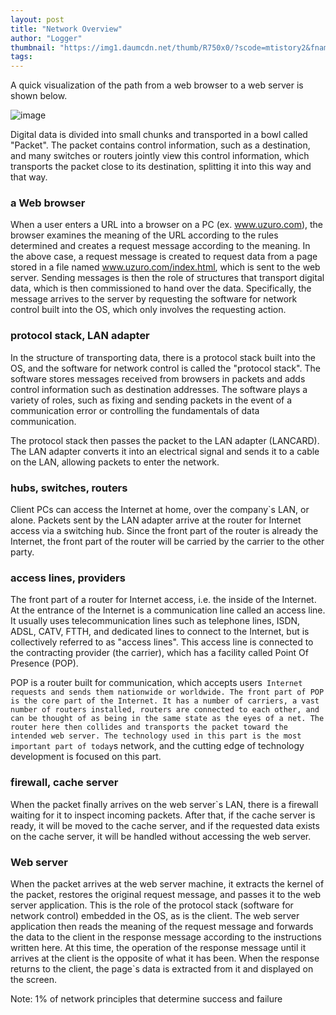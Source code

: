 ```yaml
---
layout: post
title: "Network Overview"
author: "Logger"
thumbnail: "https://img1.daumcdn.net/thumb/R750x0/?scode=mtistory2&fname=https%3A%2F%2Ft1.daumcdn.net%2Fcfile%2Ftistory%2F254FE54A529AE24931"
tags: 
---
```



A quick visualization of the path from a web browser to a web server is shown below.

![image](https://t1.daumcdn.net/cfile/tistory/254FE54A529AE24931)

Digital data is divided into small chunks and transported in a bowl called "Packet". The packet contains control information, such as a destination, and many switches or routers jointly view this control information, which transports the packet close to its destination, splitting it into this way and that way.

### a Web browser

When a user enters a URL into a browser on a PC (ex. www.uzuro.com), the browser examines the meaning of the URL according to the rules determined and creates a request message according to the meaning. In the above case, a request message is created to request data from a page stored in a file named www.uzuro.com/index.html, which is sent to the web server. Sending messages is then the role of structures that transport digital data, which is then commissioned to hand over the data. Specifically, the message arrives to the server by requesting the software for network control built into the OS, which only involves the requesting action.

### protocol stack, LAN adapter

In the structure of transporting data, there is a protocol stack built into the OS, and the software for network control is called the "protocol stack". The software stores messages received from browsers in packets and adds control information such as destination addresses. The software plays a variety of roles, such as fixing and sending packets in the event of a communication error or controlling the fundamentals of data communication.

The protocol stack then passes the packet to the LAN adapter (LANCARD). The LAN adapter converts it into an electrical signal and sends it to a cable on the LAN, allowing packets to enter the network.

### hubs, switches, routers

Client PCs can access the Internet at home, over the company`s LAN, or alone. Packets sent by the LAN adapter arrive at the router for Internet access via a switching hub. Since the front part of the router is already the Internet, the front part of the router will be carried by the carrier to the other party.

### access lines, providers

The front part of a router for Internet access, i.e. the inside of the Internet. At the entrance of the Internet is a communication line called an access line. It usually uses telecommunication lines such as telephone lines, ISDN, ADSL, CATV, FTTH, and dedicated lines to connect to the Internet, but is collectively referred to as "access lines". This access line is connected to the contracting provider (the carrier), which has a facility called Point Of Presence (POP).

POP is a router built for communication, which accepts users` Internet requests and sends them nationwide or worldwide. The front part of POP is the core part of the Internet. It has a number of carriers, a vast number of routers installed, routers are connected to each other, and can be thought of as being in the same state as the eyes of a net. The router here then collides and transports the packet toward the intended web server. The technology used in this part is the most important part of today`s network, and the cutting edge of technology development is focused on this part.

### firewall, cache server

When the packet finally arrives on the web server`s LAN, there is a firewall waiting for it to inspect incoming packets. After that, if the cache server is ready, it will be moved to the cache server, and if the requested data exists on the cache server, it will be handled without accessing the web server.

### Web server

When the packet arrives at the web server machine, it extracts the kernel of the packet, restores the original request message, and passes it to the web server application. This is the role of the protocol stack (software for network control) embedded in the OS, as is the client. The web server application then reads the meaning of the request message and forwards the data to the client in the response message according to the instructions written here. At this time, the operation of the response message until it arrives at the client is the opposite of what it has been. When the response returns to the client, the page`s data is extracted from it and displayed on the screen.

Note: 1% of network principles that determine success and failure